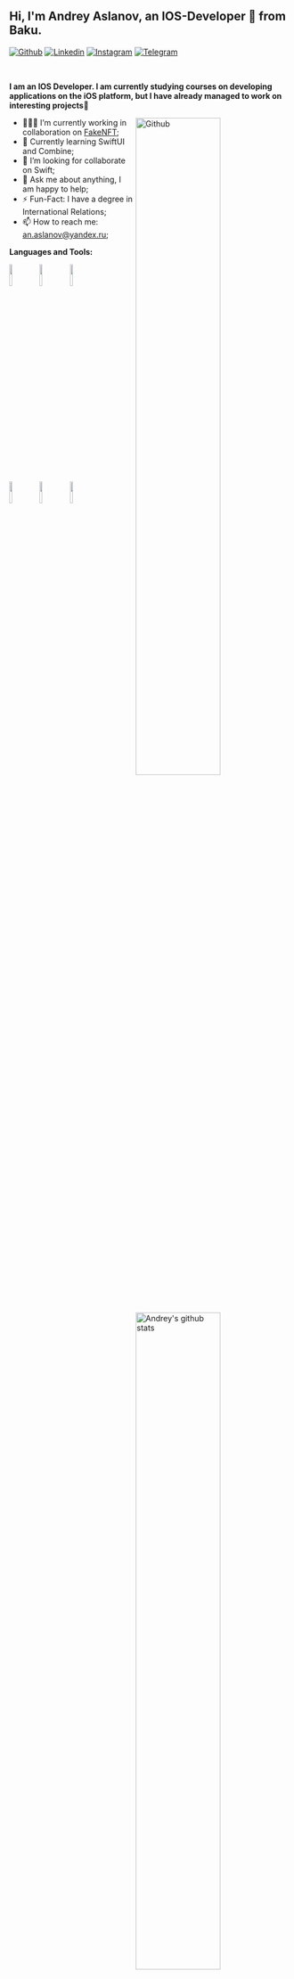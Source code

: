 ## Hi, I'm Andrey Aslanov, an IOS-Developer 🚀 from Baku.

<!-- Your badges
You can use the website to generate badges: https://shields.io/
-->

[![Github](https://img.shields.io/badge/-Github-000?style=flat&logo=Github&logoColor=white)](https://github.com/AndreyAslanov)
[![Linkedin](https://img.shields.io/badge/-LinkedIn-blue?style=flat&logo=Linkedin&logoColor=white)](https://www.linkedin.com/in/andrey-aslanov/)
[![Instagram](https://img.shields.io/badge/-Instagram-c13584?style=flat&labelColor=c13584&logo=instagram&logoColor=white)](https://www.instagram.com/andrew_aslanov/)
[![Telegram](https://img.shields.io/badge/-telegram-red?color=white&logo=telegram&logoColor=black)](https://t.me/andrew_aslanov)

&nbsp;

<!-- Talking about you -->
**I am an IOS Developer. I am currently studying courses on developing applications on the iOS platform, but I have already managed to work on interesting projects👻**

<!-- Any image aligned to the right. Beware the width -->
<img width="55%" align="right" alt="Github" src="https://raw.githubusercontent.com/onimur/.github/master/.resources/git-header.svg" />

- 👨🏽‍💻 I’m currently working in collaboration on [FakeNFT](https://github.com/YanikMax/iOS-FakeNFT-StarterProject-Public);
- 🌱 Currently learning SwiftUI and Combine; 
- 👯 I’m looking for collaborate on Swift;
- 💬 Ask me about anything, I am happy to help;
- ⚡️ Fun-Fact: I have a degree in International Relations;
- 📫 How to reach me: an.aslanov@yandex.ru;

**Languages and Tools:** 

<!-- Your github readme stats
You can use this api: https://github.com/anuraghazra/github-readme-stats
-->
<p>
  <a href="https://github.com/AndreyAslanov/handle-path-oz">
    <img width="55%" align="right" alt="Andrey's github stats" src="https://github-readme-stats.vercel.app/api?username=AndreyAslanov&show_icons=true&hide_border=true" />
  </a>

  <!-- Your languages and tools. Be careful with the alignment. 
  You can use this sites to get logos: https://www.vectorlogo.zone or https://simpleicons.org/
  -->
  <code style="margin-bottom: -5px;"><img width="10%" src="https://www.vectorlogo.zone/logos/swift/swift-icon.svg"></code>
  <code style="margin-bottom: -5px;"><img width="10%" src="https://www.vectorlogo.zone/logos/figma/figma-icon.svg"></code>
  <code style="margin-bottom: -5px;"><img width="10%" src="https://www.vectorlogo.zone/logos/getpostman/getpostman-icon.svg"></code>
  <br />
  <code style="margin-bottom: -5px;"><img width="10%" src="https://www.vectorlogo.zone/logos/sqlite/sqlite-icon.svg"></code>
  <code style="margin-bottom: -5px;"><img width="10%" src="https://www.vectorlogo.zone/logos/apple_xcode/apple_xcode-icon.svg"></code>
  <code style="margin-bottom: -5px;"><img width="10%" src="https://www.vectorlogo.zone/logos/github/github-icon.svg"></code>

</p>
